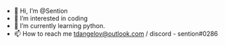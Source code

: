 - 👋 Hi, I’m @Sention
- 👀 I’m interested in coding
- 🌱 I’m currently learning python.
- 📫 How to reach me tdangelov@outlook.com / discord - sention#0286 

<!---
Sention/Sention is a ✨ special ✨ repository because its `README.md` (this file) appears on your GitHub profile.
You can click the Preview link to take a look at your changes.
--->

